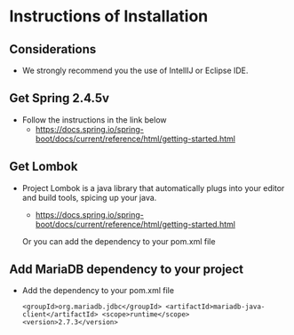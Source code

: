 # Instructions of Installation

## Considerations

* We strongly recommend you the use of IntellIJ or Eclipse IDE.

## Get Spring 2.4.5v

- Follow the instructions in the link below 
  - https://docs.spring.io/spring-boot/docs/current/reference/html/getting-started.html
  
## Get Lombok

- Project Lombok is a java library that automatically plugs into your editor and build tools, spicing up your java.
    - https://docs.spring.io/spring-boot/docs/current/reference/html/getting-started.html
    
    Or you can add the dependency to your pom.xml file

## Add MariaDB dependency to your project
    
- Add the dependency to your pom.xml file

    `<groupId>org.mariadb.jdbc</groupId>
     <artifactId>mariadb-java-client</artifactId>
	 <scope>runtime</scope> 
     <version>2.7.3</version>`
    